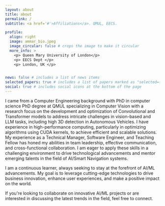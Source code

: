 ```yaml
---
layout: about
title: about
permalink: /
subtitle: <a href='#'>Affiliations</a>. QMUL, EECS.

profile:
  align: right
  image: ammar_bio.jpeg
  image_circular: false # crops the image to make it circular
  more_info: >
    <p> Queen Mary University of London</p>
    <p> EECS Dept </p>
    <p> London, UK </p>


news: false # includes a list of news items
selected_papers: true # includes a list of papers marked as "selected={true}"
social: true # includes social icons at the bottom of the page
---
```


I came from a Computer Engineering background with PhD in computer science PhD degree at QMUL  specializing in Computer Vision with a research focus on the development and optimization of Convolutional and  Transformer models to address intricate challenges in vision-based and LLM tasks, including high 3D detection in Autonomous Vehicles. I have experience in high-performance computing, particularly in optimizing algorithms using CUDA kernels, to achieve efficient and scalable solutions. My experience as a Technical Manager, Software Engineer, and Teaching Fellow has honed my abilities in team leadership, effective communication, and cross-functional collaboration. I am eager to apply these skills in a challenging environment to drive technological advancements and mentor emerging talents in the field of AI/Smart Navigation systems.

I am a continuous learner, always seeking to stay at the forefront of AI/ML advancements. My goal is to leverage cutting-edge technologies to drive business innovation, enhance user experiences, and make a positive impact on the world.

If you're looking to collaborate on innovative AI/ML projects or are interested in discussing the latest trends in the field, feel free to connect. 
